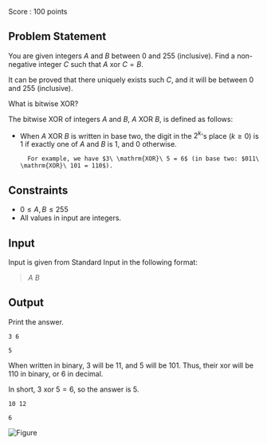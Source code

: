 Score : $100$ points

## Problem Statement

You are given integers $A$ and $B$ between $0$ and $255$ (inclusive). Find a non-negative integer $C$ such that $A \text{ xor }C=B$.

It can be proved that there uniquely exists such $C$, and it will be between $0$ and $255$ (inclusive).

What is bitwise $\mathrm{XOR}$?

The bitwise $\mathrm{XOR}$ of integers $A$ and $B$, $A\ \mathrm{XOR}\ B$, is defined as follows:
        

- When $A\ \mathrm{XOR}\ B$ is written in base two, the digit in the $2^k$'s place ($k \geq 0$) is $1$ if exactly one of $A$ and $B$ is $1$, and $0$ otherwise.

        For example, we have $3\ \mathrm{XOR}\ 5 = 6$ (in base two: $011\ \mathrm{XOR}\ 101 = 110$).

## Constraints

- $0\leq A,B \leq 255$
- All values in input are integers.

## Input

Input is given from Standard Input in the following format:

> $A$ $B$

## Output

Print the answer.

```input1
3 6
```

```output1
5
```

When written in binary, $3$ will be $11$, and $5$ will be $101$. Thus, their $\text{xor}$ will be $110$ in binary, or $6$ in decimal.

In short, $3 \text{ xor } 5 = 6$, so the answer is $5$.

```input2
10 12
```

```output2
6
```

![Figure](https://img.atcoder.jp/ghi/7295a2123bac11ec5453c66bf19816fc.png)